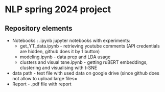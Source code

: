 # NLP spring 2024 project

## Repository elements
- Notebooks : .ipynb jupyter notebooks with experiments:
  - get_YT_data.ipynb - retrieving youtube comments (API credentials are hidden, github does it by 1 button)
  - modeling.ipynb - data prep and LDA usage
  - clusters and visual tsne.ipynb - getting ruBERT embeddings, clustering and visualising with t-SNE
- data path - text file with used data on google drive (since github does not allow to upload large files=
- Report - .pdf file with report 
